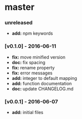 # master

### unreleased
- **add:** npm keywords

### [v0.1.0] - 2016-06-11
- **fix:** move minified version
- **doc:** fix spacing
- **fix:** rename property
- **fix:** error messages
- **add:** integer to default mapping
- **add:** function documentation
- **doc:** update CHANGELOG.md

### [v0.0.1] - 2016-06-07
- **add:** initial files